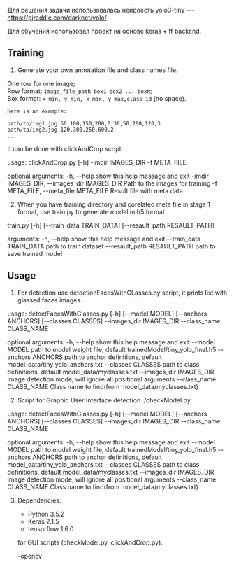
Для решения задачи использовалась нейроесть yolo3-tiny --- https://pjreddie.com/darknet/yolo/

Для обучения использовал проект на основе keras + tf backend.

## Training
1. Generate your own annotation file and class names file.  
  
  One row for one image;  
    Row format: `image_file_path box1 box2 ... boxN`;  
    Box format: `x_min, y_min, x_max, y_max,class_id` (no space).  
    
    Here is an example:

    path/to/img1.jpg 50,100,150,200,0 30,50,200,120,3
    path/to/img2.jpg 120,300,250,600,2
    ...

  It can be done with clickAndCrop script:

  usage: clickAndCrop.py [-h] -imdir IMAGES_DIR -f META_FILE

  optional arguments:
    -h, --help            show this help message and exit
    -imdir IMAGES_DIR, --images_dir IMAGES_DIR
                          Path to the images for training
    -f META_FILE, --meta_file META_FILE
                          Result file with meta data

2. When you have training directory and corelated meta file in stage 1 format,
   use train.py to generate model in h5 format
  
  train.py [-h] [--train_data TRAIN_DATA] [--resault_path RESAULT_PATH]

  arguments:
    -h, --help         show this help message and exit
    --train_data TRAIN_DATA      path to train dataset
    --resault_path RESAULT_PATH      path to save trained model

## Usage

1. For detection use detectionFacesWithGLasses.py script, it prints
    list with glassed faces images.
  
  usage: detectFacesWithGlasses.py [-h] [--model MODEL] [--anchors ANCHORS]
                                   [--classes CLASSES] --images_dir IMAGES_DIR
                                   --class_name CLASS_NAME

  optional arguments:
    -h, --help            show this help message and exit
    --model MODEL         path to model weight file, default
                          trainedModel/tiny_yolo_final.h5
    --anchors ANCHORS     path to anchor definitions, default
                          model_data/tiny_yolo_anchors.txt
    --classes CLASSES     path to class definitions, default
                          model_data/myclasses.txt
    --images_dir IMAGES_DIR
                          Image detection mode, will ignore all positional
                          arguments
    --class_name CLASS_NAME
                          Class name to find(from model_data/myclasses.txt)

2. Script for Graphic User Interface detection ./checkModel.py

  usage: detectFacesWithGlasses.py [-h] [--model MODEL] [--anchors ANCHORS]
                                 [--classes CLASSES] --images_dir IMAGES_DIR
                                 --class_name CLASS_NAME

  optional arguments:
    -h, --help            show this help message and exit
    --model MODEL         path to model weight file, default
                          trainedModel/tiny_yolo_final.h5
    --anchors ANCHORS     path to anchor definitions, default
                          model_data/tiny_yolo_anchors.txt
    --classes CLASSES     path to class definitions, default
                          model_data/myclasses.txt
    --images_dir IMAGES_DIR
                          Image detection mode, will ignore all positional
                          arguments
    --class_name CLASS_NAME
                          Class name to find(from model_data/myclasses.txt)

3. Dependencies:

    - Python 3.5.2
    - Keras 2.1.5
    - tensorflow 1.6.0

    for GUI scripts (checkModel.py, clickAndCrop.py):

    -opencv